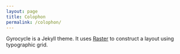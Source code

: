 ```yaml
---
layout: page
title: Colophon
permalink: /colophon/
---
```


Gyrocycle is a Jekyll theme. It uses [Raster](https://github.com/robenkleene/raster) to construct a layout using typographic grid.
